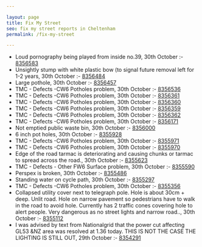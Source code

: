 ```yaml
---

layout: page
title: Fix My Street
seo: fix my street reports in Cheltenham
permalink: /fix-my-street

---
```


<!-- fix_marker starts -->

- Loud pornography being played from inside no.39, 30th October :- [8356583](https://www.fixmystreet.com/report/8356583)
- Unsightly stump with white plastic bow (to signal future removal left for 1-2 years, 30th October :- [8356484](https://www.fixmystreet.com/report/8356484)
- Large pothole, 30th October :- [8356457](https://www.fixmystreet.com/report/8356457)
- TMC - Defects -CW6 Potholes  problem, 30th October :- [8356536](https://www.fixmystreet.com/report/8356536)
- TMC - Defects -CW6 Potholes  problem, 30th October :- [8356361](https://www.fixmystreet.com/report/8356361)
- TMC - Defects -CW6 Potholes  problem, 30th October :- [8356360](https://www.fixmystreet.com/report/8356360)
- TMC - Defects -CW6 Potholes  problem, 30th October :- [8356359](https://www.fixmystreet.com/report/8356359)
- TMC - Defects -CW6 Potholes  problem, 30th October :- [8356362](https://www.fixmystreet.com/report/8356362)
- TMC - Defects -CW6 Potholes  problem, 30th October :- [8356171](https://www.fixmystreet.com/report/8356171)
- Not emptied public waste bin, 30th October :- [8356000](https://www.fixmystreet.com/report/8356000)
- 6 inch pot holes, 30th October :- [8355928](https://www.fixmystreet.com/report/8355928)
- TMC - Defects -CW6 Potholes  problem, 30th October :- [8355971](https://www.fixmystreet.com/report/8355971)
- TMC - Defects -CW6 Potholes  problem, 30th October :- [8355970](https://www.fixmystreet.com/report/8355970)
- Edge of the road tarmac is deteriorating and causing chunks or tarmac to spread across the road., 30th October :- [8355623](https://www.fixmystreet.com/report/8355623)
- TMC - Defects - Other FW6  Surface problem, 30th October :- [8355590](https://www.fixmystreet.com/report/8355590)
- Perspex is broken, 30th October :- [8355486](https://www.fixmystreet.com/report/8355486)
- Standing water on cycle path, 30th October :- [8355297](https://www.fixmystreet.com/report/8355297)
- TMC - Defects -CW6 Potholes  problem, 30th October :- [8355356](https://www.fixmystreet.com/report/8355356)
- Collapsed utility cover next to telegraph pole. Hole is about 30cm + deep. Unlit road. Hole on narrow pavement so pedestrians have to walk in the road to avoid hole. Currently has 2 traffic cones covering hole to alert people. Very dangerous as no street lights and narrow road.., 30th October :- [8355112](https://www.fixmystreet.com/report/8355112)
- I was advised by text from Nationalgrid that the power cut affecting GL53 &NZ area was resolved at 1.36 today. THIS IS NOT THE CASE THE LIGHTING IS STILL OUT, 29th October :- [8354291](https://www.fixmystreet.com/report/8354291)

<!-- fix_marker ends -->